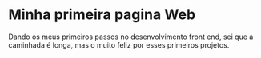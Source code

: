 
# Minha primeira pagina Web

 Dando os meus primeiros passos no desenvolvimento front end, sei que a caminhada é longa, mas o muito feliz por esses primeiros projetos.

